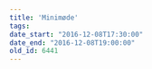 ```yaml
---
title: 'Minimøde'
tags:
date_start: "2016-12-08T17:30:00"
date_end: "2016-12-08T19:00:00"
old_id: 6441
---
```

